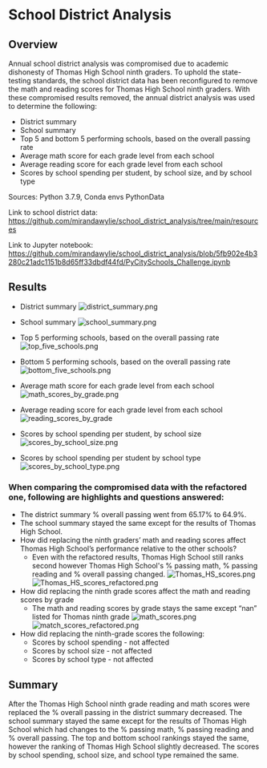 # School District Analysis

## Overview
Annual school district analysis was compromised due to academic dishonesty of Thomas High School ninth graders. To uphold the state-testing standards, the school district data has been reconfigured to remove the math and reading scores for Thomas High School ninth graders. With these compromised results removed, the annual district analysis was used to determine the following:

* District summary
* School summary
* Top 5 and bottom 5 performing schools, based on the overall passing rate
* Average math score for each grade level from each school
* Average reading score for each grade level from each school
* Scores by school spending per student, by school size, and by school type

Sources: Python 3.7.9, Conda envs PythonData

Link to school district data: https://github.com/mirandawylie/school_district_analysis/tree/main/resources

Link to Jupyter notebook: https://github.com/mirandawylie/school_district_analysis/blob/5fb902e4b3280c21adc1151b8d65ff33dbdf44fd/PyCitySchools_Challenge.ipynb

## Results
* District summary
![district_summary.png](images/district_summary.png)
* School summary
![school_summary.png](images/school_summary.png)
* Top 5 performing schools, based on the overall passing rate
![top_five_schools.png](images/top_five_schools.png)
* Bottom 5 performing schools, based on the overall passing rate
![bottom_five_schools.png](images/bottom_five_schools.png)
* Average math score for each grade level from each school
![math_scores_by_grade.png](images/math_scores_by_grade.png)
* Average reading score for each grade level from each school
![reading_scores_by_grade](images/reading_scores_by_grade.png)

* Scores by school spending per student, by school size
![scores_by_school_size.png](images/scores_by_school_size.png)
* Scores by school spending per student by school type
![scores_by_school_type.png](images/scores_by_school_type.png)

### When comparing the compromised data with the refactored one, following are highlights and questions answered:
* The district summary % overall passing went from 65.17% to 64.9%.
* The school summary stayed the same except for the results of Thomas High School. 
* How did replacing the ninth graders’ math and reading scores affect Thomas High School’s performance relative to the other schools?
    - Even with the refactored results, Thomas High School still ranks second however Thomas High School's % passing math, % passing reading and % overall passing changed.
    ![Thomas_HS_scores.png](images/Thomas_HS_scores.png)
    ![Thomas_HS_scores_refactored.png](images/Thomas_HS_scores_refactored.png)
* How did replacing the ninth grade scores affect the math and reading scores by grade
    - The math and reading scores by grade stays the same except “nan” listed for Thomas ninth grade
    ![math_scores.png](images/math_scores.png) 
    ![match_scores_refactored.png](images/math_scores_refactored.png)
* How did replacing the ninth-grade scores the following:
    - Scores by school spending - not affected
    - Scores by school size - not affected
    - Scores by school type - not affected

## Summary
After the Thomas High School ninth grade reading and math scores were replaced the % overall passing in the district summary decreased. The school summary stayed the same except for the results of Thomas High School which had changes to the % passing math, % passing reading and % overall passing. The top and bottom school rankings stayed the same, however the ranking of Thomas High School slightly decreased. The scores by school spending, school size, and school type remained the same.